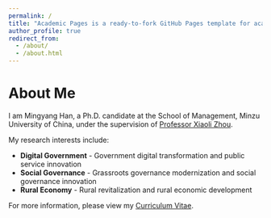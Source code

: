```yaml
---
permalink: /
title: "Academic Pages is a ready-to-fork GitHub Pages template for academic personal websites"
author_profile: true
redirect_from: 
  - /about/
  - /about.html
---
```


# About Me

I am Mingyang Han, a Ph.D. candidate at the School of Management, Minzu University of China, under the supervision of [Professor Xiaoli Zhou](https://ms.muc.edu.cn/info/1135/4080.htm).

My research interests include:
- **Digital Government** - Government digital transformation and public service innovation
- **Social Governance** - Grassroots governance modernization and social governance innovation  
- **Rural Economy** - Rural revitalization and rural economic development

For more information, please view my [Curriculum Vitae](../assets/Curriculum_Vitae.pdf).
